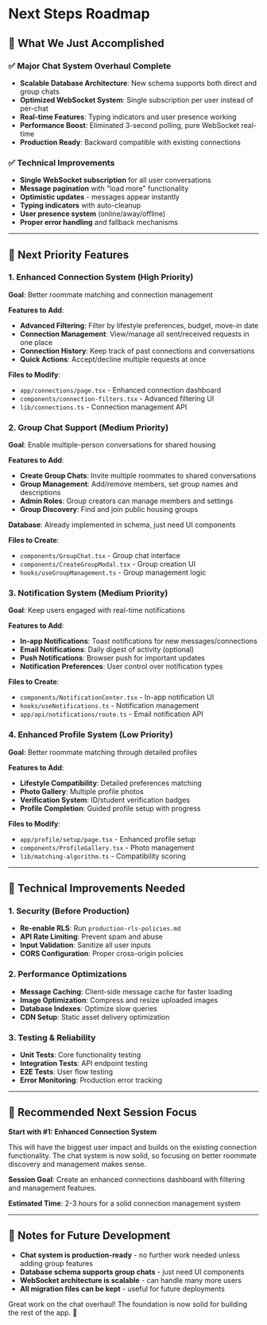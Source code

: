 # Next Steps Roadmap

## 🎉 What We Just Accomplished

### ✅ Major Chat System Overhaul Complete
- **Scalable Database Architecture**: New schema supports both direct and group chats
- **Optimized WebSocket System**: Single subscription per user instead of per-chat
- **Real-time Features**: Typing indicators and user presence working
- **Performance Boost**: Eliminated 3-second polling, pure WebSocket real-time
- **Production Ready**: Backward compatible with existing connections

### ✅ Technical Improvements
- **Single WebSocket subscription** for all user conversations
- **Message pagination** with "load more" functionality  
- **Optimistic updates** - messages appear instantly
- **Typing indicators** with auto-cleanup
- **User presence system** (online/away/offline)
- **Proper error handling** and fallback mechanisms

---

## 🚀 Next Priority Features

### 1. **Enhanced Connection System** (High Priority)
**Goal**: Better roommate matching and connection management

**Features to Add**:
- **Advanced Filtering**: Filter by lifestyle preferences, budget, move-in date
- **Connection Management**: View/manage all sent/received requests in one place  
- **Connection History**: Keep track of past connections and conversations
- **Quick Actions**: Accept/decline multiple requests at once

**Files to Modify**:
- `app/connections/page.tsx` - Enhanced connection dashboard
- `components/connection-filters.tsx` - Advanced filtering UI
- `lib/connections.ts` - Connection management API

### 2. **Group Chat Support** (Medium Priority)
**Goal**: Enable multiple-person conversations for shared housing

**Features to Add**:
- **Create Group Chats**: Invite multiple roommates to shared conversations
- **Group Management**: Add/remove members, set group names and descriptions
- **Admin Roles**: Group creators can manage members and settings
- **Group Discovery**: Find and join public housing groups

**Database**: Already implemented in schema, just need UI components

**Files to Create**:
- `components/GroupChat.tsx` - Group chat interface
- `components/CreateGroupModal.tsx` - Group creation UI
- `hooks/useGroupManagement.ts` - Group management logic

### 3. **Notification System** (Medium Priority)  
**Goal**: Keep users engaged with real-time notifications

**Features to Add**:
- **In-app Notifications**: Toast notifications for new messages/connections
- **Email Notifications**: Daily digest of activity (optional)
- **Push Notifications**: Browser push for important updates
- **Notification Preferences**: User control over notification types

**Files to Create**:
- `components/NotificationCenter.tsx` - In-app notification UI
- `hooks/useNotifications.ts` - Notification management
- `app/api/notifications/route.ts` - Email notification API

### 4. **Enhanced Profile System** (Low Priority)
**Goal**: Better roommate matching through detailed profiles

**Features to Add**:
- **Lifestyle Compatibility**: Detailed preferences matching
- **Photo Gallery**: Multiple profile photos
- **Verification System**: ID/student verification badges
- **Profile Completion**: Guided profile setup with progress

**Files to Modify**:
- `app/profile/setup/page.tsx` - Enhanced profile setup
- `components/ProfileGallery.tsx` - Photo management
- `lib/matching-algorithm.ts` - Compatibility scoring

---

## 🔧 Technical Improvements Needed

### 1. **Security** (Before Production)
- **Re-enable RLS**: Run `production-rls-policies.md` 
- **API Rate Limiting**: Prevent spam and abuse
- **Input Validation**: Sanitize all user inputs
- **CORS Configuration**: Proper cross-origin policies

### 2. **Performance Optimizations**
- **Message Caching**: Client-side message cache for faster loading
- **Image Optimization**: Compress and resize uploaded images
- **Database Indexes**: Optimize slow queries
- **CDN Setup**: Static asset delivery optimization

### 3. **Testing & Reliability**
- **Unit Tests**: Core functionality testing
- **Integration Tests**: API endpoint testing  
- **E2E Tests**: User flow testing
- **Error Monitoring**: Production error tracking

---

## 🎯 Recommended Next Session Focus

**Start with #1: Enhanced Connection System**

This will have the biggest user impact and builds on the existing connection functionality. The chat system is now solid, so focusing on better roommate discovery and management makes sense.

**Session Goal**: Create an enhanced connections dashboard with filtering and management features.

**Estimated Time**: 2-3 hours for a solid connection management system

---

## 📝 Notes for Future Development

- **Chat system is production-ready** - no further work needed unless adding group features
- **Database schema supports group chats** - just need UI components  
- **WebSocket architecture is scalable** - can handle many more users
- **All migration files can be kept** - useful for future deployments

Great work on the chat overhaul! The foundation is now solid for building the rest of the app. 🚀